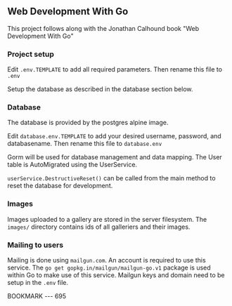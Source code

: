## Web Development With Go
This project follows along with the Jonathan Calhound book "Web Development With Go"

### Project setup
Edit `.env.TEMPLATE` to add all required parameters. Then rename this file to `.env`

Setup the database as described in the database section below.

### Database
The database is provided by the postgres alpine image.

Edit `database.env.TEMPLATE` to add your desired username, password, and databasename. Then rename this file to `database.env`

Gorm will be used for database management and data mapping. The User table is AutoMigrated using the UserService.

`userService.DestructiveReset()` can be called from the main method to reset the database for development.

### Images
Images uploaded to a gallery are stored in the server filesystem. The `images/` directory contains ids of all galleriers and their images. 

### Mailing to users
Mailing is done using `mailgun.com`. An account is required to use this service. The `go get gopkg.in/mailgun/mailgun-go.v1` package is used within Go to make use of this service. Mailgun keys and domain need to be setup in the `.env` file.

BOOKMARK --- 695